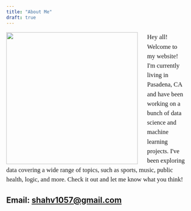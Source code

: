 ```yaml
---
title: "About Me"
draft: true
---
```


<html>
<head>
<style>
</style>
</head>

<body>

<p style="font-family:Spectral; font-size:120%; line-height:150%; margin-right:25px; letter-spacing:0px">
<img src="/Plots/IMG_2371.jpg" style="width:350px;margin-right:25px;float:left;">
Hey all! Welcome to my website! I'm currently living in Pasadena, CA and have been working on a bunch of data science and machine learning projects. I've been exploring data covering a wide range of topics, such as sports, music, public health, logic, and more. Check it out and let me know what you think!</p>
<h2> Email: <a href="mailto:shahv1057@gmail.com">shahv1057@gmail.com</a></h2>
<br/>
<br/>
<br/>
</body>

</html>
